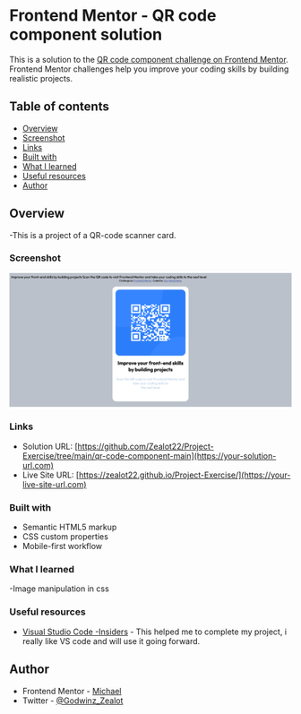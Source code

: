 # Frontend Mentor - QR code component solution

This is a solution to the [QR code component challenge on Frontend Mentor](https://www.frontendmentor.io/challenges/qr-code-component-iux_sIO_H). Frontend Mentor challenges help you improve your coding skills by building realistic projects. 

## Table of contents

  - [Overview](#overview)
  - [Screenshot](#screenshot)
  - [Links](#links)
  - [Built with](#built-with)
  - [What I learned](#what-i-learned)
  - [Useful resources](#useful-resources)
  - [Author](#author)

## Overview

-This is a project of a QR-code scanner card.

### Screenshot

![](./design/Screenshot%202023-02-06%20at%2016-02-06%20Frontend%20Mentor%20QR%20code%20component.png)

### Links

- Solution URL: [https://github.com/Zealot22/Project-Exercise/tree/main/qr-code-component-main](https://your-solution-url.com)
- Live Site URL: [https://zealot22.github.io/Project-Exercise/](https://your-live-site-url.com)


### Built with

- Semantic HTML5 markup
- CSS custom properties
- Mobile-first workflow

### What I learned

-Image manipulation in css

### Useful resources

- [Visual Studio Code -Insiders](https://www.example.com) - This helped me to complete my project, i really like VS code and will use it going forward.

## Author

- Frontend Mentor - [Michael](https://www.frontendmentor.io/profile/yourusername)
- Twitter - [@Godwinz_Zealot](https://www.twitter.com/yourusername)
